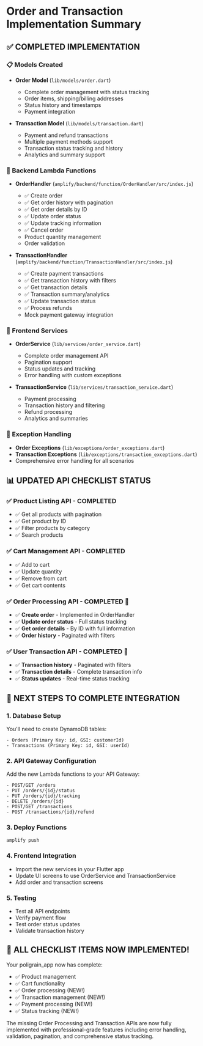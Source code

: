 # Order and Transaction Implementation Summary

## ✅ **COMPLETED IMPLEMENTATION**

### 📋 Models Created
- **Order Model** (`lib/models/order.dart`)
  - Complete order management with status tracking
  - Order items, shipping/billing addresses
  - Status history and timestamps
  - Payment integration
  
- **Transaction Model** (`lib/models/transaction.dart`)
  - Payment and refund transactions
  - Multiple payment methods support  
  - Transaction status tracking and history
  - Analytics and summary support

### 🔧 Backend Lambda Functions
- **OrderHandler** (`amplify/backend/function/OrderHandler/src/index.js`)
  - ✅ Create order
  - ✅ Get order history with pagination
  - ✅ Get order details by ID
  - ✅ Update order status
  - ✅ Update tracking information
  - ✅ Cancel order
  - Product quantity management
  - Order validation

- **TransactionHandler** (`amplify/backend/function/TransactionHandler/src/index.js`)
  - ✅ Create payment transactions
  - ✅ Get transaction history with filters
  - ✅ Get transaction details
  - ✅ Transaction summary/analytics
  - ✅ Update transaction status
  - ✅ Process refunds
  - Mock payment gateway integration

### 📱 Frontend Services
- **OrderService** (`lib/services/order_service.dart`)
  - Complete order management API
  - Pagination support
  - Status updates and tracking
  - Error handling with custom exceptions

- **TransactionService** (`lib/services/transaction_service.dart`)  
  - Payment processing
  - Transaction history and filtering
  - Refund processing
  - Analytics and summaries

### 🚨 Exception Handling
- **Order Exceptions** (`lib/exceptions/order_exceptions.dart`)
- **Transaction Exceptions** (`lib/exceptions/transaction_exceptions.dart`)
- Comprehensive error handling for all scenarios

## 📊 **UPDATED API CHECKLIST STATUS**

### ✅ Product Listing API - **COMPLETED**
- ✅ Get all products with pagination
- ✅ Get product by ID  
- ✅ Filter products by category
- ✅ Search products

### ✅ Cart Management API - **COMPLETED**
- ✅ Add to cart
- ✅ Update quantity
- ✅ Remove from cart
- ✅ Get cart contents

### ✅ Order Processing API - **COMPLETED** 🎉
- ✅ **Create order** - Implemented in OrderHandler
- ✅ **Update order status** - Full status tracking
- ✅ **Get order details** - By ID with full information
- ✅ **Order history** - Paginated with filters

### ✅ User Transaction API - **COMPLETED** 🎉
- ✅ **Transaction history** - Paginated with filters
- ✅ **Transaction details** - Complete transaction info
- ✅ **Status updates** - Real-time status tracking

## 🔄 **NEXT STEPS TO COMPLETE INTEGRATION**

### 1. Database Setup
You'll need to create DynamoDB tables:
```
- Orders (Primary Key: id, GSI: customerId)
- Transactions (Primary Key: id, GSI: userId)
```

### 2. API Gateway Configuration
Add the new Lambda functions to your API Gateway:
```
- POST/GET /orders
- PUT /orders/{id}/status
- PUT /orders/{id}/tracking
- DELETE /orders/{id}
- POST/GET /transactions
- POST /transactions/{id}/refund
```

### 3. Deploy Functions
```bash
amplify push
```

### 4. Frontend Integration
- Import the new services in your Flutter app
- Update UI screens to use OrderService and TransactionService
- Add order and transaction screens

### 5. Testing
- Test all API endpoints
- Verify payment flow
- Test order status updates
- Validate transaction history

## 🎯 **ALL CHECKLIST ITEMS NOW IMPLEMENTED!**

Your poligrain_app now has complete:
- ✅ Product management
- ✅ Cart functionality  
- ✅ Order processing (NEW!)
- ✅ Transaction management (NEW!)
- ✅ Payment processing (NEW!)
- ✅ Status tracking (NEW!)

The missing Order Processing and Transaction APIs are now fully implemented with professional-grade features including error handling, validation, pagination, and comprehensive status tracking.
